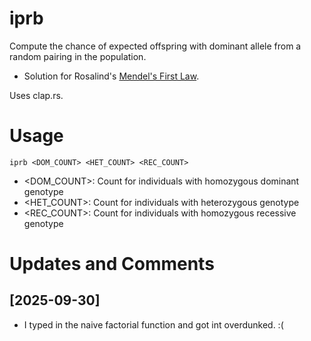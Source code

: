 # iprb

Compute the chance of expected offspring with dominant allele from a random pairing in the population.
- Solution for Rosalind's [Mendel's First Law](https://rosalind.info/problems/iprb/).

Uses clap.rs.

# Usage

```
iprb <DOM_COUNT> <HET_COUNT> <REC_COUNT>
```

- <DOM_COUNT>: Count for individuals with homozygous dominant genotype
- <HET_COUNT>: Count for individuals with heterozygous genotype
- <REC_COUNT>: Count for individuals with homozygous recessive genotype

# Updates and Comments

## [2025-09-30]
- I typed in the naive factorial function and got int overdunked. :(
